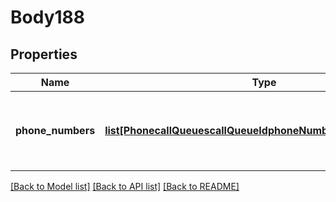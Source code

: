 # Body188

## Properties
Name | Type | Description | Notes
------------ | ------------- | ------------- | -------------
**phone_numbers** | [**list[PhonecallQueuescallQueueIdphoneNumbersPhoneNumbers]**](PhonecallQueuescallQueueIdphoneNumbersPhoneNumbers.md) | Phone number(s) to be assigned to the Shared Line Group. | [optional] 

[[Back to Model list]](../README.md#documentation-for-models) [[Back to API list]](../README.md#documentation-for-api-endpoints) [[Back to README]](../README.md)

